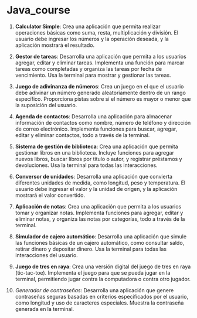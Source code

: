 # Java_course

1. __Calculator Simple__: Crea una aplicación que permita realizar operaciones básicas como suma, resta, multiplicación y división. El usuario debe ingresar los números y la operación deseada, y la aplicación mostrará el resultado.

2. __Gestor de tareas__: Desarrolla una aplicación que permita a los usuarios agregar, editar y eliminar tareas. Implementa una función para marcar tareas como completadas y organiza las tareas por fecha de vencimiento. Usa la terminal para mostrar y gestionar las tareas.

3. __Juego de adivinanza de números__: Crea un juego en el que el usuario debe adivinar un número generado aleatoriamente dentro de un rango específico. Proporciona pistas sobre si el número es mayor o menor que la suposición del usuario.

4. __Agenda de contactos__: Desarrolla una aplicación para almacenar información de contactos como nombre, número de teléfono y dirección de correo electrónico. Implementa funciones para buscar, agregar, editar y eliminar contactos, todo a través de la terminal.

5. __Sistema de gestión de biblioteca__: Crea una aplicación que permita gestionar libros en una biblioteca. Incluye funciones para agregar nuevos libros, buscar libros por título o autor, y registrar préstamos y devoluciones. Usa la terminal para todas las interacciones.

6. __Conversor de unidades__: Desarrolla una aplicación que convierta diferentes unidades de medida, como longitud, peso y temperatura. El usuario debe ingresar el valor y la unidad de origen, y la aplicación mostrará el valor convertido.

7. __Aplicación de notas__: Crea una aplicación que permita a los usuarios tomar y organizar notas. Implementa funciones para agregar, editar y eliminar notas, y organiza las notas por categorías, todo a través de la terminal.

8. __Simulador de cajero automático__: Desarrolla una aplicación que simule las funciones básicas de un cajero automático, como consultar saldo, retirar dinero y depositar dinero. Usa la terminal para todas las interacciones del usuario.

9. __Juego de tres en raya__: Crea una versión digital del juego de tres en raya (tic-tac-toe). Implementa el juego para que se pueda jugar en la terminal, permitiendo jugar contra la computadora o contra otro jugador.

10. _Generador de contraseñas_: Desarrolla una aplicación que genere contraseñas seguras basadas en criterios especificados por el usuario, como longitud y uso de caracteres especiales. Muestra la contraseña generada en la terminal.
